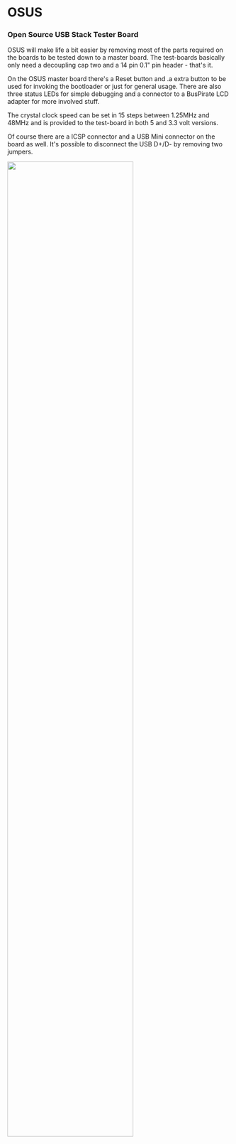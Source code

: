 # OSUS
### Open Source USB Stack Tester Board

OSUS will make life a bit easier by removing most of the parts required on the boards to be tested down to a master board. The test-boards basically only need a decoupling cap two and a 14 pin 0.1" pin header - that's it.

On the OSUS master board there's a Reset button and .a extra button to be used for invoking the bootloader or just for general usage. There are also three status LEDs for simple debugging and a connector to a BusPirate LCD adapter for more involved stuff.

The crystal clock speed can be set in 15 steps between 1.25MHz and 48MHz and is provided to the test-board in both 5 and 3.3 volt versions.

Of course there are a ICSP connector and a USB Mini connector on the board as well. It's possible to disconnect the USB D+/D- by removing two jumpers.

<img src="https://raw.github.com/SmallRoomLabs/OSUS/master/Misc/OsusMaster-annotated.jpg" width="75%" height="75%">
